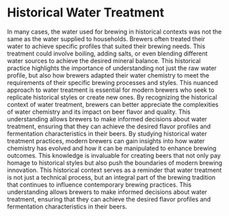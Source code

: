 # Historical Water Treatment

In many cases, the water used for brewing in historical contexts was not the same as the water supplied to households. Brewers often treated their water to achieve specific profiles that suited their brewing needs. This treatment could involve boiling, adding salts, or even blending different water sources to achieve the desired mineral balance.
This historical practice highlights the importance of understanding not just the raw water profile, but also how brewers adapted their water chemistry to meet the requirements of their specific brewing processes and styles.
This nuanced approach to water treatment is essential for modern brewers who seek to replicate historical styles or create new ones. By recognizing the historical context of water treatment, brewers can better appreciate the complexities of water chemistry and its impact on beer flavor and quality.
This understanding allows brewers to make informed decisions about water treatment, ensuring that they can achieve the desired flavor profiles and fermentation characteristics in their beers.
By studying historical water treatment practices, modern brewers can gain insights into how water chemistry has evolved and how it can be manipulated to enhance brewing outcomes. This knowledge is invaluable for creating beers that not only pay homage to historical styles but also push the boundaries of modern brewing innovation.
This historical context serves as a reminder that water treatment is not just a technical process, but an integral part of the brewing tradition that continues to influence contemporary brewing practices.
This understanding allows brewers to make informed decisions about water treatment, ensuring that they can achieve the desired flavor profiles and fermentation characteristics in their beers.
